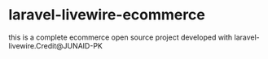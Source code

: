 # laravel-livewire-ecommerce
this is a complete ecommerce open source project developed with laravel-livewire.Credit@JUNAID-PK
